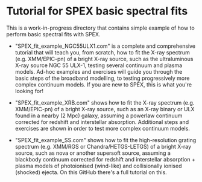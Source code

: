 # Tutorial for SPEX basic spectral fits

This is a work-in-progress directory that contains simple example of how to perform basic spectral fits with SPEX.

- "SPEX_fit_example_NGC55ULX1.com" is a complete and comprehensive tutorial that will teach you, from scratch, how to fit the X-ray spectrum (e.g. XMM/EPIC-pn) of a bright X-ray source, such as the ultraluminous X-ray source NGC 55 ULX-1, testing several continuum and plasma models. Ad-hoc examples and exercises will guide you through the basic steps of the broadband modelling, to testing progressively more complex continuum models. If you are new to SPEX, this is what you're looking for!

- "SPEX_fit_example_XRB.com" shows how to fit the X-ray spectrum (e.g. XMM/EPIC-pn) of a bright X-ray source, such as an X-ray binary or ULX found in a nearby (2 Mpc) galaxy, assuming a powerlaw continuum corrected for redshift and interstellar absorption. Additional steps and exercises are shown in order to test more complex continuum models.

- "SPEX_fit_example_SS.com" shows how to fit the high-resolution grating spectrum (e.g. XMM/RGS or Chandra/HETGS-LETGS) of a bright X-ray source, such as nova or another supersoft source, assuming a blackbody continuum corrected for redshift and interstellar absorption + plasma models of photoionised (wind-like) and collisionally ionised (shocked) ejecta. On this GitHub there's a full tutorial on this.
